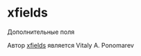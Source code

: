 # xfields
 Дополнительные поля
 
Автор [xfields](https://github.com/KachalkinGeorg/plugins/tree/main/xfields) является Vitaly A. Ponomarev

